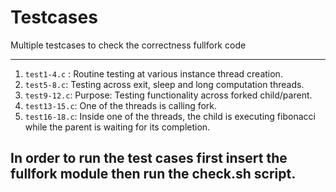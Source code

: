 # Testcases
Multiple testcases to check the correctness fullfork code
***
1. `test1-4.c` : Routine testing at various instance thread creation.
2. `test5-8.c`:  Testing across exit, sleep and long computation threads.
3. `test9-12.c`: Purpose: Testing functionality across forked child/parent.
4. `test13-15.c`: One of the threads is calling fork.
5. `test16-18.c`: Inside one of the threads, the child is executing fibonacci while the parent is waiting for its completion.

## In order to run the test cases first insert the fullfork module then run the check.sh script.
